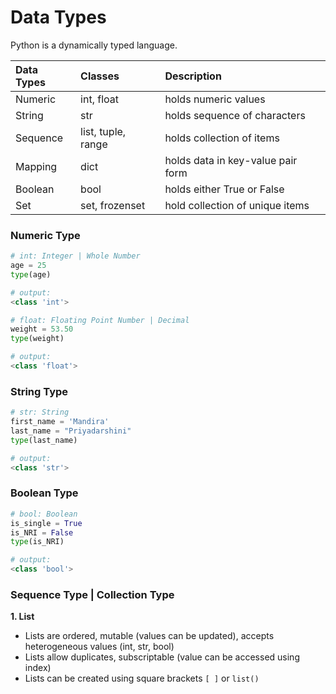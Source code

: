 # **Data Types**

Python is a dynamically typed language. 

Data Types | Classes | Description
:--- | :--- | :---
Numeric |	int, float | holds numeric values
String | str | holds sequence of characters
Sequence | list, tuple, range |	holds collection of items
Mapping |	dict | holds data in key-value pair form
Boolean |	bool | holds either True or False
Set |	set, frozenset | hold collection of unique items

### **Numeric Type**
```python
# int: Integer | Whole Number
age = 25
type(age)

# output:
<class 'int'>

# float: Floating Point Number | Decimal
weight = 53.50
type(weight)

# output:
<class 'float'>
```

### **String Type**
```python
# str: String
first_name = 'Mandira'
last_name = "Priyadarshini"
type(last_name)

# output:
<class 'str'>
```

### **Boolean Type**
```python
# bool: Boolean
is_single = True
is_NRI = False
type(is_NRI)

# output:
<class 'bool'>
```

### **Sequence Type | Collection Type**

**1. List**
- Lists are ordered, mutable (values can be updated), accepts heterogeneous values (int, str, bool)
- Lists allow duplicates, subscriptable (value can be accessed using index)
- Lists can be created using square brackets `[ ]` or `list()`
